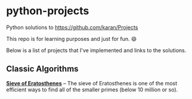python-projects
===============

Python solutions to https://github.com/karan/Projects

This repo is for learning purposes and just for fun. :smile:

Below is a list of projects that I've implemented and links to the solutions.

Classic Algorithms
------------------

[**Sieve of Eratosthenes**](https://github.com/jnrbsn/python-projects/blob/master/classic_algorithms/eratosthenes.py)
– The sieve of Eratosthenes is one of the most efficient ways to find all of the
smaller primes (below 10 million or so).
